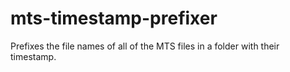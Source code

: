 # mts-timestamp-prefixer
Prefixes the file names of all of the MTS files in a folder with their timestamp.
